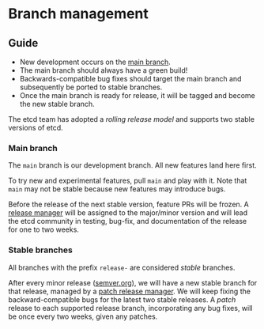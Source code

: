 # Branch management

## Guide

* New development occurs on the [main branch][main].
* The main branch should always have a green build!
* Backwards-compatible bug fixes should target the main branch and subsequently be ported to stable branches.
* Once the main branch is ready for release, it will be tagged and become the new stable branch.

The etcd team has adopted a *rolling release model* and supports two stable versions of etcd.

### Main branch

The `main` branch is our development branch. All new features land here first.

To try new and experimental features, pull `main` and play with it. Note that `main` may not be stable because new features may introduce bugs.

Before the release of the next stable version, feature PRs will be frozen. A [release manager](./release.md#release-management) will be assigned to the major/minor version and will lead the etcd community in testing, bug-fix, and documentation of the release for one to two weeks.

### Stable branches

All branches with the prefix `release-` are considered _stable_ branches.

After every minor release ([semver.org](https://semver.org/)), we will have a new stable branch for that release, managed by a [patch release manager](./release.md#release-management). We will keep fixing the backward-compatible bugs for the latest two stable releases. A _patch_ release to each supported release branch, incorporating any bug fixes, will be once every two weeks, given any patches.

[main]: https://github.com/etcd-io/etcd/tree/main
